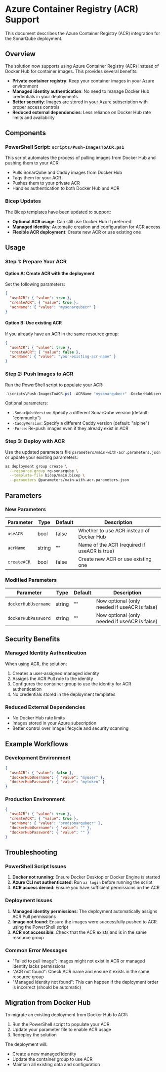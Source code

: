 # Azure Container Registry (ACR) Support

This document describes the Azure Container Registry (ACR) integration for the SonarQube deployment.

## Overview

The solution now supports using Azure Container Registry (ACR) instead of Docker Hub for container images. This provides several benefits:

- **Private container registry**: Keep your container images in your Azure environment
- **Managed identity authentication**: No need to manage Docker Hub credentials in your deployments
- **Better security**: Images are stored in your Azure subscription with proper access controls
- **Reduced external dependencies**: Less reliance on Docker Hub rate limits and availability

## Components

### PowerShell Script: `scripts/Push-ImagesToACR.ps1`

This script automates the process of pulling images from Docker Hub and pushing them to your ACR:

- Pulls SonarQube and Caddy images from Docker Hub
- Tags them for your ACR
- Pushes them to your private ACR
- Handles authentication to both Docker Hub and ACR

### Bicep Updates

The Bicep templates have been updated to support:

- **Optional ACR usage**: Can still use Docker Hub if preferred
- **Managed identity**: Automatic creation and configuration for ACR access
- **Flexible ACR deployment**: Create new ACR or use existing one

## Usage

### Step 1: Prepare Your ACR

#### Option A: Create ACR with the deployment
Set the following parameters:
```json
{
  "useACR": { "value": true },
  "createACR": { "value": true },
  "acrName": { "value": "mysonarqubecr" }
}
```

#### Option B: Use existing ACR
If you already have an ACR in the same resource group:
```json
{
  "useACR": { "value": true },
  "createACR": { "value": false },
  "acrName": { "value": "your-existing-acr-name" }
}
```

### Step 2: Push Images to ACR

Run the PowerShell script to populate your ACR:

```powershell
.\scripts\Push-ImagesToACR.ps1 -ACRName "mysonarqubecr" -DockerHubUsername "myuser" -DockerHubPassword "mytoken"
```

Optional parameters:
- `-SonarQubeVersion`: Specify a different SonarQube version (default: "community")
- `-CaddyVersion`: Specify a different Caddy version (default: "alpine")
- `-Force`: Re-push images even if they already exist in ACR

### Step 3: Deploy with ACR

Use the updated parameters file `parameters/main-with-acr.parameters.json` or update your existing parameters:

```bash
az deployment group create \
  --resource-group rg-sonarqube \
  --template-file bicep/main.bicep \
  --parameters @parameters/main-with-acr.parameters.json
```

## Parameters

### New Parameters

| Parameter | Type | Default | Description |
|-----------|------|---------|-------------|
| `useACR` | bool | false | Whether to use ACR instead of Docker Hub |
| `acrName` | string | "" | Name of the ACR (required if useACR is true) |
| `createACR` | bool | false | Create new ACR or use existing one |

### Modified Parameters

| Parameter | Type | Default | Description |
|-----------|------|---------|-------------|
| `dockerHubUsername` | string | "" | Now optional (only needed if useACR is false) |
| `dockerHubPassword` | string | "" | Now optional (only needed if useACR is false) |

## Security Benefits

### Managed Identity Authentication

When using ACR, the solution:
1. Creates a user-assigned managed identity
2. Assigns the ACR Pull role to the identity
3. Configures the container group to use the identity for ACR authentication
4. No credentials stored in the deployment templates

### Reduced External Dependencies

- No Docker Hub rate limits
- Images stored in your Azure subscription
- Better control over image lifecycle and security scanning

## Example Workflows

### Development Environment
```json
{
  "useACR": { "value": false },
  "dockerHubUsername": { "value": "myuser" },
  "dockerHubPassword": { "value": "mytoken" }
}
```

### Production Environment
```json
{
  "useACR": { "value": true },
  "createACR": { "value": true },
  "acrName": { "value": "prodsonarqubecr" },
  "dockerHubUsername": { "value": "" },
  "dockerHubPassword": { "value": "" }
}
```

## Troubleshooting

### PowerShell Script Issues

1. **Docker not running**: Ensure Docker Desktop or Docker Engine is started
2. **Azure CLI not authenticated**: Run `az login` before running the script
3. **ACR access denied**: Ensure you have sufficient permissions on the ACR

### Deployment Issues

1. **Managed identity permissions**: The deployment automatically assigns ACR Pull permissions
2. **Image not found**: Ensure the images were successfully pushed to ACR using the PowerShell script
3. **ACR not accessible**: Check that the ACR exists and is in the same resource group

### Common Error Messages

- "Failed to pull image": Images might not exist in ACR or managed identity lacks permissions
- "ACR not found": Check ACR name and ensure it exists in the same resource group
- "Managed identity not found": This can happen if the deployment order is incorrect (should be automatic)

## Migration from Docker Hub

To migrate an existing deployment from Docker Hub to ACR:

1. Run the PowerShell script to populate your ACR
2. Update your parameter file to enable ACR usage
3. Redeploy the solution

The deployment will:
- Create a new managed identity
- Update the container group to use ACR
- Maintain all existing data and configuration